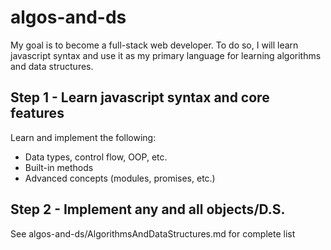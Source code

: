 # algos-and-ds

My goal is to become a full-stack web developer.
To do so, I will learn javascript syntax and use
it as my primary language for learning algorithms
and data structures.

## Step 1 - Learn javascript syntax and core features

Learn and implement the following:

- Data types, control flow, OOP, etc.
- Built-in methods
- Advanced concepts (modules, promises, etc.)

## Step 2 - Implement any and all objects/D.S.

See algos-and-ds/AlgorithmsAndDataStructures.md for complete list
